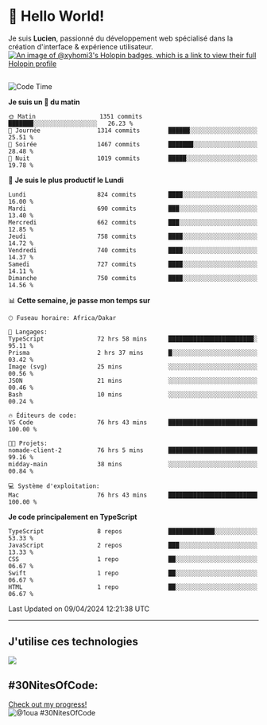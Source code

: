 # 👋 Hello World!

Je suis **Lucien**, passionné du développement web spécialisé dans la création d'interface & expérience utilisateur.
[![An image of @xyhomi3's Holopin badges, which is a link to view their full Holopin profile](https://holopin.me/xyhomi3)](https://holopin.io/@xyhomi3)

##

<!--START_SECTION:waka-->
![Code Time](http://img.shields.io/badge/Code%20Time-894%20hrs%2023%20mins-blue)

**Je suis un 🐤 du matin** 

```text
🌞 Matin                  1351 commits        ███████░░░░░░░░░░░░░░░░░░   26.23 % 
🌆 Journée                1314 commits        ██████░░░░░░░░░░░░░░░░░░░   25.51 % 
🌃 Soirée                 1467 commits        ███████░░░░░░░░░░░░░░░░░░   28.48 % 
🌙 Nuit                   1019 commits        █████░░░░░░░░░░░░░░░░░░░░   19.78 % 
```
📅 **Je suis le plus productif le Lundi** 

```text
Lundi                    824 commits         ████░░░░░░░░░░░░░░░░░░░░░   16.00 % 
Mardi                    690 commits         ███░░░░░░░░░░░░░░░░░░░░░░   13.40 % 
Mercredi                 662 commits         ███░░░░░░░░░░░░░░░░░░░░░░   12.85 % 
Jeudi                    758 commits         ████░░░░░░░░░░░░░░░░░░░░░   14.72 % 
Vendredi                 740 commits         ████░░░░░░░░░░░░░░░░░░░░░   14.37 % 
Samedi                   727 commits         ████░░░░░░░░░░░░░░░░░░░░░   14.11 % 
Dimanche                 750 commits         ████░░░░░░░░░░░░░░░░░░░░░   14.56 % 
```


📊 **Cette semaine, je passe mon temps sur** 

```text
🕑︎ Fuseau horaire: Africa/Dakar

💬 Langages: 
TypeScript               72 hrs 58 mins      ████████████████████████░   95.11 % 
Prisma                   2 hrs 37 mins       █░░░░░░░░░░░░░░░░░░░░░░░░   03.42 % 
Image (svg)              25 mins             ░░░░░░░░░░░░░░░░░░░░░░░░░   00.56 % 
JSON                     21 mins             ░░░░░░░░░░░░░░░░░░░░░░░░░   00.46 % 
Bash                     10 mins             ░░░░░░░░░░░░░░░░░░░░░░░░░   00.24 % 

🔥 Éditeurs de code: 
VS Code                  76 hrs 43 mins      █████████████████████████   100.00 % 

🐱‍💻 Projets: 
nomade-client-2          76 hrs 5 mins       █████████████████████████   99.16 % 
midday-main              38 mins             ░░░░░░░░░░░░░░░░░░░░░░░░░   00.84 % 

💻 Système d'exploitation: 
Mac                      76 hrs 43 mins      █████████████████████████   100.00 % 
```

**Je code principalement en TypeScript** 

```text
TypeScript               8 repos             █████████████░░░░░░░░░░░░   53.33 % 
JavaScript               2 repos             ███░░░░░░░░░░░░░░░░░░░░░░   13.33 % 
CSS                      1 repo              ██░░░░░░░░░░░░░░░░░░░░░░░   06.67 % 
Swift                    1 repo              ██░░░░░░░░░░░░░░░░░░░░░░░   06.67 % 
HTML                     1 repo              ██░░░░░░░░░░░░░░░░░░░░░░░   06.67 % 
```




 Last Updated on 09/04/2024 12:21:38 UTC
<!--END_SECTION:waka-->
---

## J'utilise ces technologies

<p align="left">
  <a href="https://skillicons.dev">
    <img src="https://skillicons.dev/icons?i=ts,js,md,scss,tailwind,react,redux,docker,express,astro,vite,nextjs,vercel,figma,ableton" />
  </a>
</p>

## #30NitesOfCode:
  [Check out my progress!](https://www.codedex.io/@1oua/30-nites-of-code)  
  ![@1oua #30NitesOfCode](https://www.codedex.io/api/petStatus?user=1oua)
